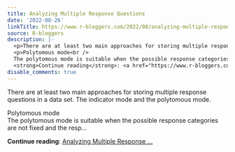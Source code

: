 ```yaml
---
title: Analyzing Multiple Response Questions
date: '2022-08-26'
linkTitle: https://www.r-bloggers.com/2022/08/analyzing-multiple-response-questions/
source: R-bloggers
description: |-
  <p>There are at least two main approaches for storing multiple response questions in a data set. The indicator mode and the polytomous mode.</p>
  <p>Polytomous mode<br />
  The polytomous mode is suitable when the possible response categories are not fixed and the resp...</p>
  <strong>Continue reading</strong>: <a href="https://www.r-bloggers.com/2022/08/analyzing-multiple-response-questions/">Analyzing Multiple Response ...
disable_comments: true
---
```

<p>There are at least two main approaches for storing multiple response questions in a data set. The indicator mode and the polytomous mode.</p>
<p>Polytomous mode<br />
The polytomous mode is suitable when the possible response categories are not fixed and the resp...</p>
<strong>Continue reading</strong>: <a href="https://www.r-bloggers.com/2022/08/analyzing-multiple-response-questions/">Analyzing Multiple Response ...
